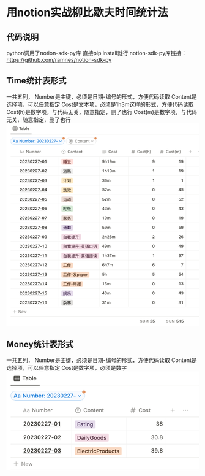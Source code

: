# 用notion实战柳比歇夫时间统计法
## 代码说明
python调用了notion-sdk-py库
直接pip install就行
notion-sdk-py库链接：
https://github.com/ramnes/notion-sdk-py
## Time统计表形式
一共五列，
Number是主键，必须是日期-编号的形式，方便代码读取
Content是选择项，可以任意指定
Cost是文本项，必须是1h3m这样的形式，方便代码读取
Cost(h)是数字项，与代码无关，随意指定，删了也行
Cost(m)是数字项，与代码无关，随意指定，删了也行
![time notion](https://github.com/qiao1025566574/notion/raw/main/time_notion.png)
## Money统计表形式
一共五列，
Number是主键，必须是日期-编号的形式，方便代码读取
Content是选择项，可以任意指定
Cost是数字项，必须是数字
![money notion](https://github.com/qiao1025566574/notion/raw/main/money_notion.png)
